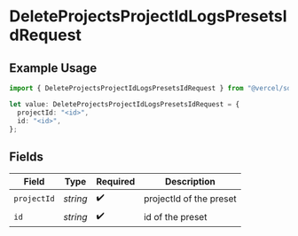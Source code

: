 # DeleteProjectsProjectIdLogsPresetsIdRequest

## Example Usage

```typescript
import { DeleteProjectsProjectIdLogsPresetsIdRequest } from "@vercel/sdk/models/deleteprojectsprojectidlogspresetsidop.js";

let value: DeleteProjectsProjectIdLogsPresetsIdRequest = {
  projectId: "<id>",
  id: "<id>",
};
```

## Fields

| Field                   | Type                    | Required                | Description             |
| ----------------------- | ----------------------- | ----------------------- | ----------------------- |
| `projectId`             | *string*                | :heavy_check_mark:      | projectId of the preset |
| `id`                    | *string*                | :heavy_check_mark:      | id of the preset        |
